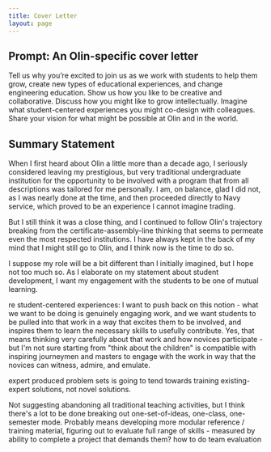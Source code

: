 ```yaml
---
title: Cover Letter
layout: page
---
```


## Prompt: An Olin-specific cover letter

Tell us why you’re excited to join us as we work with students to help them
grow, create new types of educational experiences, and change engineering
education. Show us how you like to be creative and collaborative. Discuss how
you might like to grow intellectually. Imagine what student-centered experiences
you might co-design with colleagues. Share your vision for what might be
possible at Olin and in the world.

## Summary Statement

When I first heard about Olin a little more than a decade ago, I
seriously considered leaving my prestigious, but very traditional undergraduate
institution for the opportunity to be involved with a program that from all
descriptions was tailored for me personally.  I am, on balance, glad I did not,
as I was nearly done at the time, and then proceeded directly to Navy service, which
proved to be an experience I cannot imagine trading.

But I still think it was a close thing, and I continued to follow Olin's
trajectory breaking from the certificate-assembly-line thinking that seems to
permeate even the most respected institutions.  I have always kept in the back
of my mind that I might still go to Olin, and I think now is the time to do so.

I suppose my role will be a bit different than I initially imagined, but I hope
not too much so.  As I elaborate on my statement about student development, I want
my engagement with the students to be one of mutual learning.

re student-centered experiences: I want to push back on this notion - what we want to be doing
is genuinely engaging work, and we want students to be pulled into that work in
a way that excites them to be involved, and inspires them to learn the necessary
skills to usefully contribute.  Yes, that means thinking very carefully about that
work and how novices participate - but I'm not sure starting from "think about the children" is compatible
with inspiring journeymen and masters to engage with the work in way that the novices
can witness, admire, and emulate.

expert produced problem sets is going to tend towards training existing-expert solutions,
not novel solutions.

Not suggesting abandoning all traditional teaching activities, but I think there's a lot
to be done breaking out one-set-of-ideas, one-class, one-semester mode.  Probably means developing more
 modular reference / training material, figuring out to evaluate full range of
 skills - measured by ability to complete a project that demands them? how to do
 team evaluation
